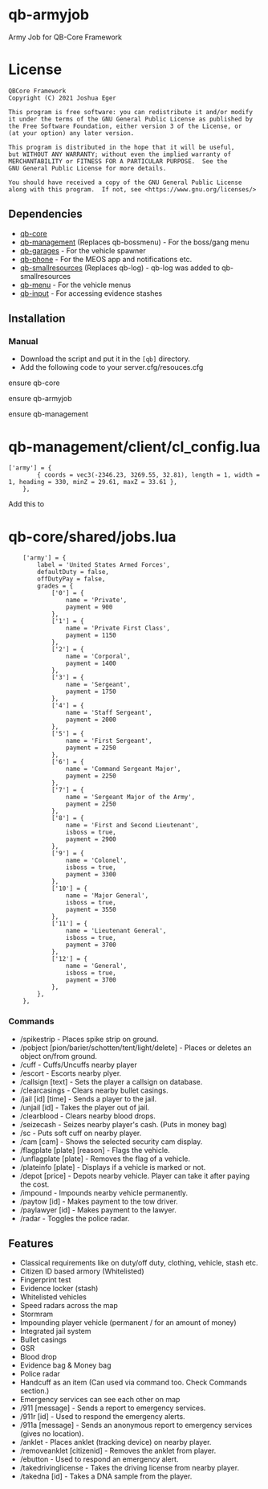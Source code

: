 # qb-armyjob
Army Job for QB-Core Framework

# License

    QBCore Framework
    Copyright (C) 2021 Joshua Eger

    This program is free software: you can redistribute it and/or modify
    it under the terms of the GNU General Public License as published by
    the Free Software Foundation, either version 3 of the License, or
    (at your option) any later version.

    This program is distributed in the hope that it will be useful,
    but WITHOUT ANY WARRANTY; without even the implied warranty of
    MERCHANTABILITY or FITNESS FOR A PARTICULAR PURPOSE.  See the
    GNU General Public License for more details.

    You should have received a copy of the GNU General Public License
    along with this program.  If not, see <https://www.gnu.org/licenses/>

## Dependencies
- [qb-core](https://github.com/qbcore-framework/qb-core)
- [qb-management](https://github.com/qbcore-framework/qb-management) (Replaces qb-bossmenu) - For the boss/gang menu
- [qb-garages](https://github.com/qbcore-framework/qb-garages) - For the vehicle spawner
- [qb-phone](https://github.com/qbcore-framework/qb-phone) - For the MEOS app and notifications etc.
- [qb-smallresources](https://github.com/qbcore-framework/qb-smallresources) (Replaces qb-log) - qb-log was added to qb-smallresources
- [qb-menu](https://github.com/qbcore-framework/qb-menu) - For the vehicle menus
- [qb-input](https://github.com/qbcore-framework/qb-input) - For accessing evidence stashes


## Installation
### Manual
- Download the script and put it in the `[qb]` directory.
- Add the following code to your server.cfg/resouces.cfg

ensure qb-core

ensure qb-armyjob

ensure qb-management  

# qb-management/client/cl_config.lua

```
['army'] = {
        { coords = vec3(-2346.23, 3269.55, 32.81), length = 1, width = 1, heading = 330, minZ = 29.61, maxZ = 33.61 },
    },
```

Add this to 
# qb-core/shared/jobs.lua 
```
    ['army'] = {
		label = 'United States Armed Forces',
		defaultDuty = false,
		offDutyPay = false,
		grades = {
            ['0'] = {
                name = 'Private',
                payment = 900
            },
			['1'] = {
                name = 'Private First Class',
                payment = 1150
            },
			['2'] = {
                name = 'Corporal',
                payment = 1400
            },
			['3'] = {
                name = 'Sergeant',
                payment = 1750
            },
			['4'] = {
                name = 'Staff Sergeant',
                payment = 2000
            },
            ['5'] = {
                name = 'First Sergeant',
                payment = 2250
            },
            ['6'] = {
                name = 'Command Sergeant Major',
                payment = 2250
            },
            ['7'] = {
                name = 'Sergeant Major of the Army',
                payment = 2250
            },
            ['8'] = {
                name = 'First and Second Lieutenant',
                isboss = true,
                payment = 2900
            },
            ['9'] = {
                name = 'Colonel',
                isboss = true,
                payment = 3300
            },
            ['10'] = {
                name = 'Major General',
                isboss = true,
                payment = 3550
            },
            ['11'] = {
                name = 'Lieutenant General',
                isboss = true,
                payment = 3700
            },
            ['12'] = {
                name = 'General',
                isboss = true,
                payment = 3700
            },
        },
	},
```
### Commands
- /spikestrip - Places spike strip on ground.
- /pobject [pion/barier/schotten/tent/light/delete] - Places or deletes an object on/from ground.
- /cuff - Cuffs/Uncuffs nearby player
- /escort - Escorts nearby plyer.
- /callsign [text] - Sets the player a callsign on database.
- /clearcasings - Clears nearby bullet casings.
- /jail [id] [time] - Sends a player to the jail.
- /unjail [id] - Takes the player out of jail.
- /clearblood - Clears nearby blood drops.
- /seizecash - Seizes nearby player's cash. (Puts in money bag)
- /sc - Puts soft cuff on nearby player.
- /cam [cam] - Shows the selected security cam display.
- /flagplate [plate] [reason] - Flags the vehicle.
- /unflagplate [plate] - Removes the flag of a vehicle.
- /plateinfo [plate] - Displays if a vehicle is marked or not.
- /depot [price] - Depots nearby vehicle. Player can take it after paying the cost.
- /impound - Impounds nearby vehicle permanently.
- /paytow [id] - Makes payment to the tow driver.
- /paylawyer [id] - Makes payment to the lawyer.
- /radar - Toggles the police radar.

## Features
- Classical requirements like on duty/off duty, clothing, vehicle, stash etc.
- Citizen ID based armory (Whitelisted)
- Fingerprint test
- Evidence locker (stash)
- Whitelisted vehicles
- Speed radars across the map
- Stormram
- Impounding player vehicle (permanent / for an amount of money)
- Integrated jail system
- Bullet casings
- GSR
- Blood drop
- Evidence bag & Money bag
- Police radar
- Handcuff as an item (Can used via command too. Check Commands section.)
- Emergency services can see each other on map
- /911 [message] - Sends a report to emergency services.
- /911r [id] - Used to respond the emergency alerts.
- /911a [message] - Sends an anonymous report to emergency services (gives no location).
- /anklet - Places anklet (tracking device) on nearby player.
- /removeanklet [citizenid] - Removes the anklet from player.
- /ebutton - Used to respond an emergency alert.
- /takedrivinglicense - Takes the driving license from nearby player.
- /takedna [id] - Takes a DNA sample from the player.
